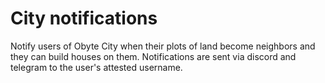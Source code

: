 # City notifications

Notify users of Obyte City when their plots of land become neighbors and they can build houses on them. Notifications are sent via discord and telegram to the user's attested username.

